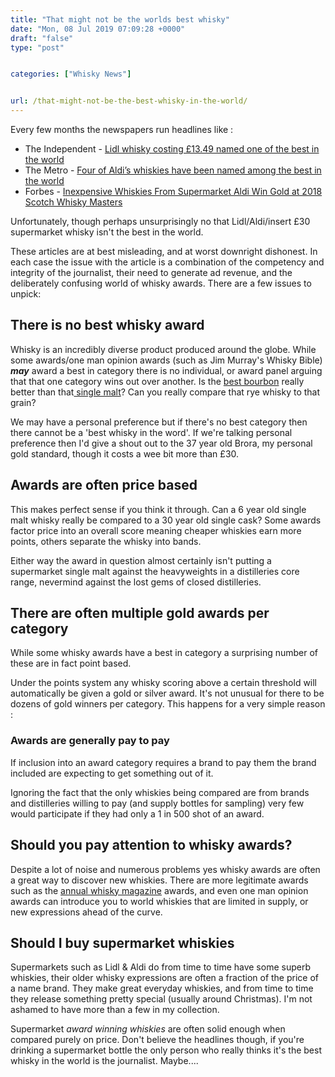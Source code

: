 ```yaml
---
title: "That might not be the worlds best whisky"
date: "Mon, 08 Jul 2019 07:09:28 +0000"
draft: "false"
type: "post"


categories: ["Whisky News"]


url: /that-might-not-be-the-best-whisky-in-the-world/
---
```


Every few months the newspapers run headlines like :
<ul>
 	<li>The Independent - <a href="https://www.independent.co.uk/life-style/food-and-drink/lidl-whisky-scotch-best-world-competition-award-alcohol-supermarket-a8798941.html">Lidl whisky costing £13.49 named one of the best in the world</a></li>
 	<li>The Metro - <a href="https://metro.co.uk/2019/06/10/four-of-aldis-whiskies-have-been-named-among-the-best-in-the-world-9886244">Four of Aldi’s whiskies have been named among the best in the world</a></li>
 	<li>Forbes - <a href="https://www.forbes.com/sites/felipeschrieberg/2018/06/15/cheap-supermarket-whiskies-from-aldi-win-awards/">Inexpensive Whiskies From Supermarket Aldi Win Gold at 2018 Scotch Whisky Masters</a></li>
</ul>
Unfortunately, though perhaps unsurprisingly no that Lidl/Aldi/insert £30 supermarket whisky isn't the best in the world.

These articles are at best misleading, and at worst downright dishonest. In each case the issue with the article is a combination of the competency and integrity of the journalist, their need to generate ad revenue, and the deliberately confusing world of whisky awards. There are a few issues to unpick:
<h2>There is no best whisky award</h2>
Whisky is an incredibly diverse product produced around the globe. While some awards/one man opinion awards (such as Jim Murray's Whisky Bible) <strong><em>may</em></strong> award a best in category there is no individual, or award panel arguing that that one category wins out over another. Is the <a href="https://uisgebeatha.co.uk/category/bourbon-whiskies/">best bourbon</a> really better than that<a href="https://uisgebeatha.co.uk/category/single-malt-whiskies/"> single malt</a>? Can you really compare that rye whisky to that grain?

We may have a personal preference but if there's no best category then there cannot be a 'best whisky in the word'. If we're talking personal preference then I'd give a shout out to the 37 year old Brora, my personal gold standard, though it costs a wee bit more than £30.
<h2>Awards are often price based</h2>
This makes perfect sense if you think it through. Can a 6 year old single malt whisky really be compared to a 30 year old single cask? Some awards factor price into an overall score meaning cheaper whiskies earn more points, others separate the whisky into bands.

Either way the award in question almost certainly isn't putting a supermarket single malt against the heavyweights in a distilleries core range, nevermind against the lost gems of closed distilleries.
<h2>There are often multiple gold awards per category</h2>
While some whisky awards have a best in category a surprising number of these are in fact point based.

Under the points system any whisky scoring above a certain threshold will automatically be given a gold or silver award. It's not unusual for there to be dozens of gold winners per category. This happens for a very simple reason :
<h3>Awards are generally pay to pay</h3>
If inclusion into an award category requires a brand to pay them the brand included are expecting to get something out of it.

Ignoring the fact that the only whiskies being compared are from brands and distilleries willing to pay (and supply bottles for sampling) very few would participate if they had only a 1 in 500 shot of an award.
<h2>Should you pay attention to whisky awards?</h2>
Despite a lot of noise and numerous problems yes whisky awards are often a great way to discover new whiskies. There are more legitimate awards such as the <a href="http://www.anrdoezrs.net/links/9129738/type/dlg/https://www.magazine.co.uk/magazines/whisky-magazine">annual whisky magazine</a> awards, and even one man opinion awards can introduce you to world whiskies that are limited in supply, or new expressions ahead of the curve.
<h2>Should I buy supermarket whiskies</h2>
Supermarkets such as Lidl &amp; Aldi do from time to time have some superb whiskies, their older whisky expressions are often a fraction of the price of a name brand. They make great everyday whiskies, and from time to time they release something pretty special (usually around Christmas). I'm not ashamed to have more than a few in my collection.

Supermarket <em>award winning whiskies</em> are often solid enough when compared purely on price. Don't believe the headlines though, if you're drinking a supermarket bottle the only person who really thinks it's the best whisky in the world is the journalist. Maybe....
